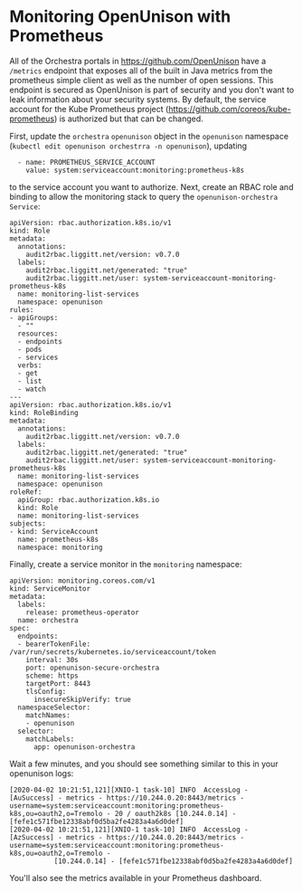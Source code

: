# Monitoring OpenUnison with Prometheus

All of the Orchestra portals in https://github.com/OpenUnison have a `/metrics` endpoint that exposes all of the built in Java metrics from the prometheus simple client as well as the number of open sessions.  This endpoint is secured as OpenUnison is part of security and you don't want to leak information about your security systems.  By default, the service account for the Kube Prometheus project (https://github.com/coreos/kube-prometheus) is authorized but that can be changed.

First, update the `orchestra` `openunison` object in the `openunison` namespace (`kubectl edit openunison orchestrra -n openunison`), updating 

```
  - name: PROMETHEUS_SERVICE_ACCOUNT
    value: system:serviceaccount:monitoring:prometheus-k8s
```

to the service account you want to authorize.  Next, create an RBAC role and binding to allow the monitoring stack to query the `openunison-orchestra` `Service`:

```
apiVersion: rbac.authorization.k8s.io/v1
kind: Role
metadata:
  annotations:
    audit2rbac.liggitt.net/version: v0.7.0
  labels:
    audit2rbac.liggitt.net/generated: "true"
    audit2rbac.liggitt.net/user: system-serviceaccount-monitoring-prometheus-k8s
  name: monitoring-list-services
  namespace: openunison
rules:
- apiGroups:
  - ""
  resources:
  - endpoints
  - pods
  - services
  verbs:
  - get
  - list
  - watch
---
apiVersion: rbac.authorization.k8s.io/v1
kind: RoleBinding
metadata:
  annotations:
    audit2rbac.liggitt.net/version: v0.7.0
  labels:
    audit2rbac.liggitt.net/generated: "true"
    audit2rbac.liggitt.net/user: system-serviceaccount-monitoring-prometheus-k8s
  name: monitoring-list-services
  namespace: openunison
roleRef:
  apiGroup: rbac.authorization.k8s.io
  kind: Role
  name: monitoring-list-services
subjects:
- kind: ServiceAccount
  name: prometheus-k8s
  namespace: monitoring
```

Finally, create a service monitor in the `monitoring` namespace:

```
apiVersion: monitoring.coreos.com/v1
kind: ServiceMonitor
metadata:
  labels:
    release: prometheus-operator
  name: orchestra
spec:
  endpoints:
  - bearerTokenFile: /var/run/secrets/kubernetes.io/serviceaccount/token
    interval: 30s
    port: openunison-secure-orchestra
    scheme: https
    targetPort: 8443
    tlsConfig:
      insecureSkipVerify: true
  namespaceSelector:
    matchNames:
    - openunison
  selector:
    matchLabels:
      app: openunison-orchestra
```

Wait a few minutes, and you should see something similar to this in your openunison logs:
```
[2020-04-02 10:21:51,121][XNIO-1 task-10] INFO  AccessLog - [AuSuccess] - metrics - https://10.244.0.20:8443/metrics - username=system:serviceaccount:monitoring:prometheus-k8s,ou=oauth2,o=Tremolo - 20 / oauth2k8s [10.244.0.14] - [fefe1c571fbe12338abf0d5ba2fe4283a4a6d0def]
[2020-04-02 10:21:51,121][XNIO-1 task-10] INFO  AccessLog - [AzSuccess] - metrics - https://10.244.0.20:8443/metrics - username=system:serviceaccount:monitoring:prometheus-k8s,ou=oauth2,o=Tremolo -
           [10.244.0.14] - [fefe1c571fbe12338abf0d5ba2fe4283a4a6d0def]
```
You'll also see the metrics available in your Prometheus dashboard.